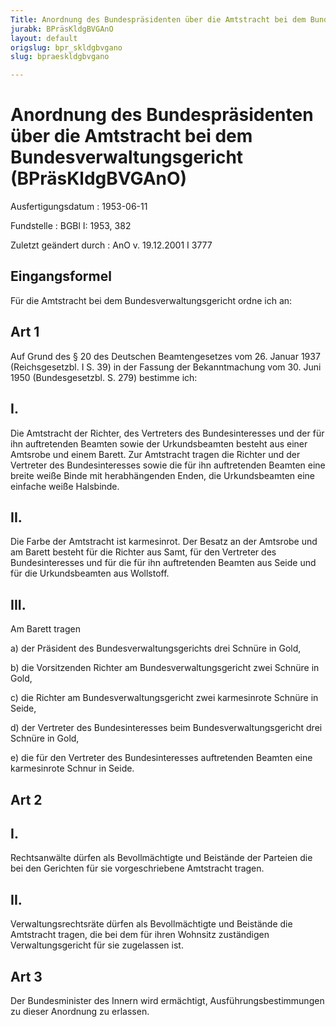 ```yaml
---
Title: Anordnung des Bundespräsidenten über die Amtstracht bei dem Bundesverwaltungsgericht
jurabk: BPräsKldgBVGAnO
layout: default
origslug: bpr_skldgbvgano
slug: bpraeskldgbvgano

---
```


# Anordnung des Bundespräsidenten über die Amtstracht bei dem Bundesverwaltungsgericht (BPräsKldgBVGAnO)

Ausfertigungsdatum
:   1953-06-11

Fundstelle
:   BGBl I: 1953, 382

Zuletzt geändert durch
:   AnO v. 19.12.2001 I 3777


## Eingangsformel

Für die Amtstracht bei dem Bundesverwaltungsgericht ordne ich an:


## Art 1

Auf Grund des § 20 des Deutschen Beamtengesetzes vom 26. Januar 1937 (Reichsgesetzbl. I S. 39) in der Fassung der Bekanntmachung vom 30. Juni 1950 (Bundesgesetzbl. S. 279) bestimme ich:


## I.

Die Amtstracht der Richter, des Vertreters des Bundesinteresses und der für ihn auftretenden Beamten sowie der Urkundsbeamten besteht aus einer Amtsrobe und einem Barett. Zur Amtstracht tragen die Richter und der Vertreter des Bundesinteresses sowie die für ihn auftretenden Beamten eine breite weiße Binde mit herabhängenden Enden, die Urkundsbeamten eine einfache weiße Halsbinde.


## II.

Die Farbe der Amtstracht ist karmesinrot. Der Besatz an der Amtsrobe und am Barett besteht für die Richter aus Samt, für den Vertreter des Bundesinteresses und für die für ihn auftretenden Beamten aus Seide und für die Urkundsbeamten aus Wollstoff.


## III.

Am Barett tragen

a)  der Präsident des Bundesverwaltungsgerichts drei Schnüre in Gold,


b)  die Vorsitzenden Richter am Bundesverwaltungsgericht zwei Schnüre in Gold,


c)  die Richter am Bundesverwaltungsgericht zwei karmesinrote Schnüre in Seide,


d)  der Vertreter des Bundesinteresses beim Bundesverwaltungsgericht drei Schnüre in Gold,


e)  die für den Vertreter des Bundesinteresses auftretenden Beamten eine karmesinrote Schnur in Seide.





## Art 2



## I.

Rechtsanwälte dürfen als Bevollmächtigte und Beistände der Parteien die bei den Gerichten für sie vorgeschriebene Amtstracht tragen.


## II.

Verwaltungsrechtsräte dürfen als Bevollmächtigte und Beistände die Amtstracht tragen, die bei dem für ihren Wohnsitz zuständigen Verwaltungsgericht für sie zugelassen ist.


## Art 3

Der Bundesminister des Innern wird ermächtigt, Ausführungsbestimmungen zu dieser Anordnung zu erlassen.

